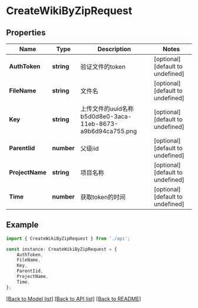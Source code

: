 # CreateWikiByZipRequest


## Properties

Name | Type | Description | Notes
------------ | ------------- | ------------- | -------------
**AuthToken** | **string** | 验证文件的token | [optional] [default to undefined]
**FileName** | **string** | 文件名 | [optional] [default to undefined]
**Key** | **string** | 上传文件的uuid名称 b5d0d8e0-3aca-11eb-8673-a9b6d94ca755.png | [optional] [default to undefined]
**ParentIid** | **number** | 父级iid | [optional] [default to undefined]
**ProjectName** | **string** | 项目名称 | [optional] [default to undefined]
**Time** | **number** | 获取token的时间 | [optional] [default to undefined]

## Example

```typescript
import { CreateWikiByZipRequest } from './api';

const instance: CreateWikiByZipRequest = {
    AuthToken,
    FileName,
    Key,
    ParentIid,
    ProjectName,
    Time,
};
```

[[Back to Model list]](../README.md#documentation-for-models) [[Back to API list]](../README.md#documentation-for-api-endpoints) [[Back to README]](../README.md)
